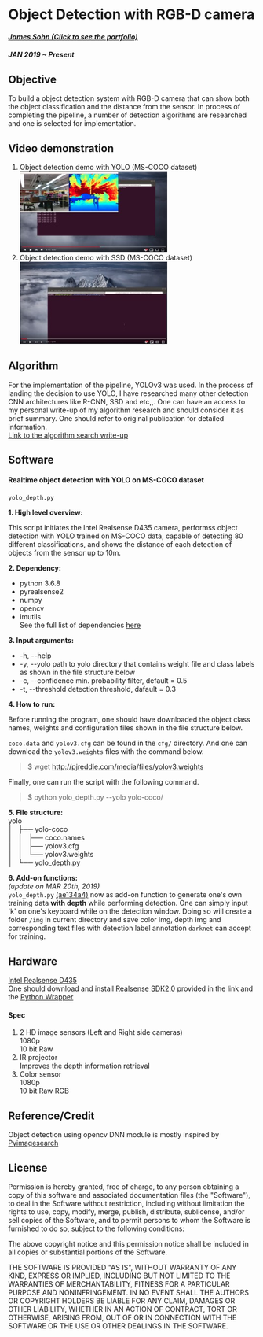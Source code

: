 # Object Detection with RGB-D camera
#### _[James Sohn (Click to see the portfolio)](http://sohn21c.github.io)_
#### _JAN 2019 ~ Present_

## Objective  
To build a object detection system with RGB-D camera that can show both the object classification and the distance from the sensor. In process of completing the pipeline, a number of detection algorithms are researched and one is selected for implementation. 

## Video demonstration
1. Object detection demo with YOLO (MS-COCO dataset)  
[![YouTube](https://github.com/sohn21c/objRecog/blob/master/img/yolo1.jpg?raw=true)](https://youtu.be/YU-P0f_Sr7g)  
2. Object detection demo with SSD (MS-COCO dataset)  
[![YouTube](https://github.com/sohn21c/objRecog/blob/master/img/ssd1.jpg?raw=true)](https://youtu.be/vZw5j909vss)

## Algorithm  
For the implementation of the pipeline, YOLOv3 was used. In the process of landing the decision to use YOLO, I have researched many other detection CNN architectures like R-CNN, SSD and etc,,. One can have an access to my personal write-up of my algorithm research and should consider it as brief summary. One should refer to original publication for detailed information.  
[Link to the algorithm search write-up](https://github.com/sohn21c/research/blob/master/objDetection.md)  

## Software

#### Realtime object detection with YOLO on MS-COCO dataset
`yolo_depth.py`  

**1. High level overview:**  

This script initiates the Intel Realsense D435 camera, performss object detection with YOLO trained on MS-COCO data, capable of detecting 80 different classifications, and shows the distance of each detection of objects from the sensor up to 10m.  

**2. Dependency:**  

- python 3.6.8  
- pyrealsense2  
- numpy  
- opencv  
- imutils  
See the full list of dependencies [here](https://github.com/sohn21c/objRecog/blob/master/dependencies.txt)  

**3. Input arguments:**  

- -h, --help	
- -y, --yolo 		 	path to yolo directory that contains weight file and class labels as shown in the file structure below  
- -c, --confidence 	min. probability filter, default = 0.5  
- -t, --threshold 	detection threshold, dafault = 0.3  

**4. How to run:**  

Before running the program, one should have downloaded the object class names, weights and configuration files shown in the file structure below.  

`coco.data` and `yolov3.cfg` can be found in the `cfg/` directory. And one can download the `yolov3.weights` files with the command below.  
>$ wget http://pjreddie.com/media/files/yolov3.weights  

Finally, one can run the script with the following command.  

>$ python yolo_depth.py --yolo yolo-coco/  

**5. File structure:**  
yolo  
│   ├── yolo-coco  
│   │   ├── coco.names  
│   │   ├── yolov3.cfg  
│   │   └── yolov3.weights  
│   └── yolo_depth.py  

**6. Add-on functions:**  
_(update on MAR 20th, 2019)_  
`yolo_depth.py` [(ae134a4)](ae134a45ec1a2d4909cb422885e1266081e54574) now as add-on function to generate one's own training data **with depth** while performing detection. One can simply input 'k' on one's keyboard while on the detection window. Doing so will create a folder `/img` in current directory and save color img, depth img and corresponding text files with detection label annotation `darknet` can accept for training.  


## Hardware
[Intel Realsense D435](https://github.com/IntelRealSense/librealsense)  
One should download and install [Realsense SDK2.0](https://github.com/IntelRealSense/librealsense) provided in the link and the [Python Wrapper](https://github.com/IntelRealSense/librealsense/tree/master/wrappers/python)  
#### Spec  
1. 2 HD image sensors (Left and Right side cameras)  
	1080p  
	10 bit Raw  
2. IR projector  
	Improves the depth information retrieval  
3. Color sensor  
	1080p  
	10 bit Raw RGB  


## Reference/Credit
Object detection using opencv DNN module is mostly inspired by [Pyimagesearch](https://pyimagesearch.com)

## License  
Permission is hereby granted, free of charge, to any person obtaining a copy of this software and associated documentation files (the "Software"), to deal in the Software without restriction, including without limitation the rights to use, copy, modify, merge, publish, distribute, sublicense, and/or sell copies of the Software, and to permit persons to whom the Software is furnished to do so, subject to the following conditions:

The above copyright notice and this permission notice shall be included in all copies or substantial portions of the Software.

THE SOFTWARE IS PROVIDED "AS IS", WITHOUT WARRANTY OF ANY KIND, EXPRESS OR IMPLIED, INCLUDING BUT NOT LIMITED TO THE WARRANTIES OF MERCHANTABILITY, FITNESS FOR A PARTICULAR PURPOSE AND NONINFRINGEMENT. IN NO EVENT SHALL THE AUTHORS OR COPYRIGHT HOLDERS BE LIABLE FOR ANY CLAIM, DAMAGES OR OTHER LIABILITY, WHETHER IN AN ACTION OF CONTRACT, TORT OR OTHERWISE, ARISING FROM, OUT OF OR IN CONNECTION WITH THE SOFTWARE OR THE USE OR OTHER DEALINGS IN THE SOFTWARE.


